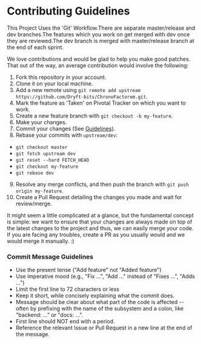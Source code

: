 # Contributing Guidelines

This Project Uses the 'Git' Workflow.There are separate master/release and dev branches.The features which you work on get merged with dev once they are reviewed.The dev branch is merged with master/release branch at the end of each sprint.

We love contributions and would be glad to help you make good patches. That out of the way, an average contribution would involve the following:

1. Fork this repository in your account.
2. Clone it on your local machine.
3. Add a new remote using `git remote add upstream https://github.com/Dryft-bits/ChronoFactorem.git`.
4. Mark the feature as 'Taken' on Pivotal Tracker on which you want to work.
5. Create a new feature branch with `git checkout -b my-feature`.
6. Make your changes.
7. Commit your changes (See [Guidelines](#commit-message-guidelines)).
8. Rebase your commits with `upstream/dev`:
  - `git checkout master`
  - `git fetch upstream dev`
  - `git reset --hard FETCH_HEAD`
  - `git checkout my-feature`
  - `git rebase dev`
9. Resolve any merge conflicts, and then push the branch with `git push origin my-feature`.
10. Create a Pull Request detailing the changes you made and wait for review/merge.

It might seem a little complicated at a glance, but the fundamental concept is simple: we want to ensure that your changes are always made on top of the latest changes to the project and thus, we can easily merge your code. If you are facing any troubles, create a PR as you usually would and we would merge it manually. :)

### Commit Message Guidelines
- Use the present tense ("Add feature" not "Added feature")
- Use imperative mood (e.g., "Fix ...", "Add ..." instead of "Fixes ...", "Adds ...")
- Limit the first line to 72 characters or less
- Keep it short, while concisely explaining what the commit does. 
- Message should be clear about what part of the code is affected -- often by prefixing with the name of the subsystem and a colon, like "backend: ..." or "docs: ...".
- First line should NOT end with a period.
- Reference the relevant Issue or Pull Request in a new line at the end of the message. 
